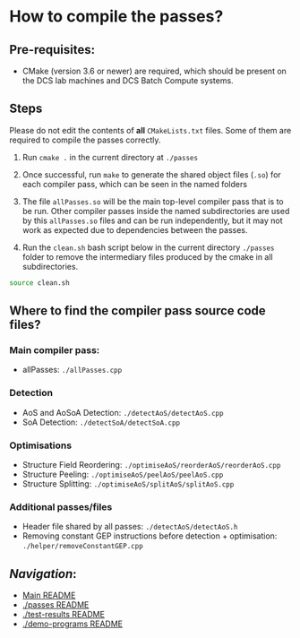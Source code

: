 # How to compile the passes?

## Pre-requisites:

- CMake (version 3.6 or newer) are required, which should be present on the DCS lab machines and DCS Batch Compute systems.

## Steps

Please do not edit the contents of **all** `CMakeLists.txt` files. Some of them are required to compile the passes correctly. 

1. Run `cmake .` in the current directory at `./passes`

2. Once successful, run `make` to generate the shared object files (`.so`) for each compiler pass, which can be seen in the named folders

3. The file `allPasses.so` will be the main top-level compiler pass that is to be run. Other compiler passes inside the named subdirectories are used by this `allPasses.so` files and can be run independently, but it may not work as expected due to dependencies between the passes.

4. Run the `clean.sh` bash script below in the current directory `./passes` folder to remove the intermediary files produced by the cmake in all subdirectories.

```bash
source clean.sh
```

## Where to find the compiler pass source code files?

### Main compiler pass:

- allPasses: `./allPasses.cpp`

### Detection 

- AoS and AoSoA Detection: `./detectAoS/detectAoS.cpp`
- SoA Detection: `./detectSoA/detectSoA.cpp`

### Optimisations

- Structure Field Reordering: `./optimiseAoS/reorderAoS/reorderAoS.cpp`
- Structure Peeling: `./optimiseAoS/peelAoS/peelAoS.cpp`
- Structure Splitting: `./optimiseAoS/splitAoS/splitAoS.cpp`

### Additional passes/files

- Header file shared by all passes: `./detectAoS/detectAoS.h`
- Removing constant GEP instructions before detection + optimisation: `./helper/removeConstantGEP.cpp`

## *Navigation*:

- [Main README](../README.md)
- [./passes README](./README.md)
- [./test-results README](../test-results/README.md)
- [./demo-programs README](../demo-programs/README.md)